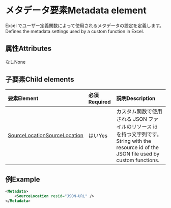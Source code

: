 # <a name="metadata-element"></a><span data-ttu-id="31f91-101">メタデータ要素</span><span class="sxs-lookup"><span data-stu-id="31f91-101">Metadata element</span></span>

<span data-ttu-id="31f91-102">Excel でユーザー定義関数によって使用されるメタデータの設定を定義します。</span><span class="sxs-lookup"><span data-stu-id="31f91-102">Defines the metadata settings used by a custom function in Excel.</span></span>

## <a name="attributes"></a><span data-ttu-id="31f91-103">属性</span><span class="sxs-lookup"><span data-stu-id="31f91-103">Attributes</span></span>

<span data-ttu-id="31f91-104">なし</span><span class="sxs-lookup"><span data-stu-id="31f91-104">None</span></span>

## <a name="child-elements"></a><span data-ttu-id="31f91-105">子要素</span><span class="sxs-lookup"><span data-stu-id="31f91-105">Child elements</span></span>

|  <span data-ttu-id="31f91-106">要素</span><span class="sxs-lookup"><span data-stu-id="31f91-106">Element</span></span>  |  <span data-ttu-id="31f91-107">必須</span><span class="sxs-lookup"><span data-stu-id="31f91-107">Required</span></span>  |  <span data-ttu-id="31f91-108">説明</span><span class="sxs-lookup"><span data-stu-id="31f91-108">Description</span></span>  |
|:-----|:-----|:-----|
|  [<span data-ttu-id="31f91-109">SourceLocation</span><span class="sxs-lookup"><span data-stu-id="31f91-109">SourceLocation</span></span>](customfunctionssourcelocation.md)  |  <span data-ttu-id="31f91-110">はい</span><span class="sxs-lookup"><span data-stu-id="31f91-110">Yes</span></span>  | <span data-ttu-id="31f91-111">カスタム関数で使用される JSON ファイルのリソース id を持つ文字列です。</span><span class="sxs-lookup"><span data-stu-id="31f91-111">String with the resource id of the JSON file used by custom functions.</span></span> |

## <a name="example"></a><span data-ttu-id="31f91-112">例</span><span class="sxs-lookup"><span data-stu-id="31f91-112">Example</span></span>

```xml
<Metadata>
    <SourceLocation resid="JSON-URL" />
</Metadata>
```
